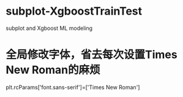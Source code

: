 # subplot-XgboostTrainTest
subplot and Xgboost ML modeling

# 全局修改字体，省去每次设置Times New Roman的麻烦
plt.rcParams['font.sans-serif']=['Times New Roman']

